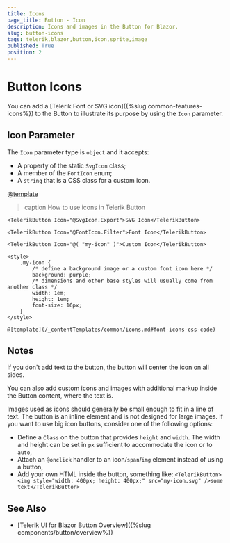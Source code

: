 ```yaml
---
title: Icons
page_title: Button - Icon
description: Icons and images in the Button for Blazor.
slug: button-icons
tags: telerik,blazor,button,icon,sprite,image
published: True
position: 2
---
```


# Button Icons

You can add a [Telerik Font or SVG icon]({%slug common-features-icons%}) to the Button to illustrate its purpose by using the `Icon` parameter.


## Icon Parameter

The `Icon` parameter type is `object` and it accepts:

* A property of the static `SvgIcon` class;
* A member of the `FontIcon` enum;
* A `string` that is a CSS class for a custom icon.

@[template](/_contentTemplates/common/icons.md#font-icons-css-note)

>caption How to use icons in Telerik Button

````RAZOR
<TelerikButton Icon="@SvgIcon.Export">SVG Icon</TelerikButton>

<TelerikButton Icon="@FontIcon.Filter">Font Icon</TelerikButton>

<TelerikButton Icon="@( "my-icon" )">Custom Icon</TelerikButton>

<style>
    .my-icon {
        /* define a background image or a custom font icon here */
        background: purple;
        /* dimensions and other base styles will usually come from another class */
        width: 1em;
        height: 1em;
        font-size: 16px;
    }
</style>

@[template](/_contentTemplates/common/icons.md#font-icons-css-code)
````

## Notes

If you don't add text to the button, the button will center the icon on all sides.

You can also add custom icons and images with additional markup inside the Button content, where the text is.

Images used as icons should generally be small enough to fit in a line of text. The button is an inline element and is not designed for large images. If you want to use big icon buttons, consider one of the following options:

* Define a `Class` on the button that provides `height` and `width`. The width and height can be set in `px` sufficient to accommodate the icon or to `auto`,
* Attach an `@onclick` handler to an icon/`span`/`img` element instead of using a button,
* Add your own HTML inside the button, something like: `<TelerikButton><img style="width: 400px; height: 400px;" src="my-icon.svg" />some text</TelerikButton>`


## See Also

* [Telerik UI for Blazor Button Overview]({%slug components/button/overview%})
